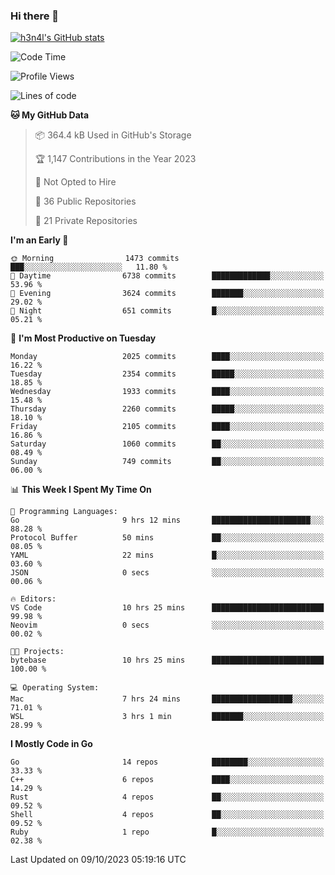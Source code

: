 ### Hi there 👋

[![h3n4l's GitHub stats](https://github-readme-stats.vercel.app/api?username=h3n4l&count_private=true&show_icons=true&theme=radical)](https://github.com/h3n4l/github-readme-stats)

<!--START_SECTION:waka-->
![Code Time](http://img.shields.io/badge/Code%20Time-1%2C601%20hrs%2028%20mins-blue)

![Profile Views](http://img.shields.io/badge/Profile%20Views-0-blue)

![Lines of code](https://img.shields.io/badge/From%20Hello%20World%20I%27ve%20Written-3.4%20million%20lines%20of%20code-blue)

**🐱 My GitHub Data** 

> 📦 364.4 kB Used in GitHub's Storage 
 > 
> 🏆 1,147 Contributions in the Year 2023
 > 
> 🚫 Not Opted to Hire
 > 
> 📜 36 Public Repositories 
 > 
> 🔑 21 Private Repositories 
 > 
**I'm an Early 🐤** 

```text
🌞 Morning                1473 commits        ███░░░░░░░░░░░░░░░░░░░░░░   11.80 % 
🌆 Daytime                6738 commits        █████████████░░░░░░░░░░░░   53.96 % 
🌃 Evening                3624 commits        ███████░░░░░░░░░░░░░░░░░░   29.02 % 
🌙 Night                  651 commits         █░░░░░░░░░░░░░░░░░░░░░░░░   05.21 % 
```
📅 **I'm Most Productive on Tuesday** 

```text
Monday                   2025 commits        ████░░░░░░░░░░░░░░░░░░░░░   16.22 % 
Tuesday                  2354 commits        █████░░░░░░░░░░░░░░░░░░░░   18.85 % 
Wednesday                1933 commits        ████░░░░░░░░░░░░░░░░░░░░░   15.48 % 
Thursday                 2260 commits        █████░░░░░░░░░░░░░░░░░░░░   18.10 % 
Friday                   2105 commits        ████░░░░░░░░░░░░░░░░░░░░░   16.86 % 
Saturday                 1060 commits        ██░░░░░░░░░░░░░░░░░░░░░░░   08.49 % 
Sunday                   749 commits         ██░░░░░░░░░░░░░░░░░░░░░░░   06.00 % 
```


📊 **This Week I Spent My Time On** 

```text
💬 Programming Languages: 
Go                       9 hrs 12 mins       ██████████████████████░░░   88.28 % 
Protocol Buffer          50 mins             ██░░░░░░░░░░░░░░░░░░░░░░░   08.05 % 
YAML                     22 mins             █░░░░░░░░░░░░░░░░░░░░░░░░   03.60 % 
JSON                     0 secs              ░░░░░░░░░░░░░░░░░░░░░░░░░   00.06 % 

🔥 Editors: 
VS Code                  10 hrs 25 mins      █████████████████████████   99.98 % 
Neovim                   0 secs              ░░░░░░░░░░░░░░░░░░░░░░░░░   00.02 % 

🐱‍💻 Projects: 
bytebase                 10 hrs 25 mins      █████████████████████████   100.00 % 

💻 Operating System: 
Mac                      7 hrs 24 mins       ██████████████████░░░░░░░   71.01 % 
WSL                      3 hrs 1 min         ███████░░░░░░░░░░░░░░░░░░   28.99 % 
```

**I Mostly Code in Go** 

```text
Go                       14 repos            ████████░░░░░░░░░░░░░░░░░   33.33 % 
C++                      6 repos             ████░░░░░░░░░░░░░░░░░░░░░   14.29 % 
Rust                     4 repos             ██░░░░░░░░░░░░░░░░░░░░░░░   09.52 % 
Shell                    4 repos             ██░░░░░░░░░░░░░░░░░░░░░░░   09.52 % 
Ruby                     1 repo              █░░░░░░░░░░░░░░░░░░░░░░░░   02.38 % 
```




 Last Updated on 09/10/2023 05:19:16 UTC
<!--END_SECTION:waka-->

